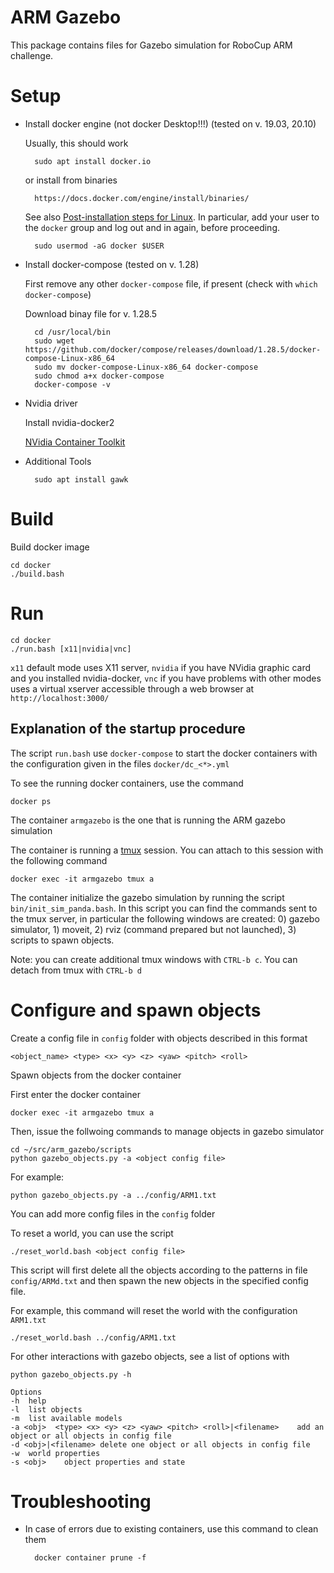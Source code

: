 # ARM Gazebo

This package contains files for Gazebo simulation for RoboCup ARM challenge.

# Setup

* Install docker engine (not docker Desktop!!!)  (tested on v. 19.03, 20.10) 

    Usually, this should work
    
        sudo apt install docker.io

    or install from binaries

        https://docs.docker.com/engine/install/binaries/

    See also 
    [Post-installation steps for Linux](https://docs.docker.com/install/linux/linux-postinstall/).
    In particular, add your user to the `docker` group and log out and in again, before proceeding.

        sudo usermod -aG docker $USER


* Install docker-compose (tested on v. 1.28)

    First remove any other `docker-compose` file, if present (check with `which docker-compose`)

    Download binay file for v. 1.28.5

        cd /usr/local/bin
        sudo wget https://github.com/docker/compose/releases/download/1.28.5/docker-compose-Linux-x86_64
        sudo mv docker-compose-Linux-x86_64 docker-compose
        sudo chmod a+x docker-compose
        docker-compose -v

* Nvidia driver

    Install nvidia-docker2

    [NVidia Container Toolkit](https://docs.nvidia.com/datacenter/cloud-native/container-toolkit/install-guide.html)


* Additional Tools

        sudo apt install gawk



# Build

Build docker image

    cd docker
    ./build.bash

# Run

    cd docker
    ./run.bash [x11|nvidia|vnc]

`x11` default mode uses X11 server, `nvidia` if you have NVidia graphic card and you installed nvidia-docker, `vnc` if you have problems with other modes uses a virtual xserver accessible through a web browser at `http://localhost:3000/`

## Explanation of the startup procedure

The script `run.bash` use `docker-compose` to start the docker containers with the configuration given in the files `docker/dc_<*>.yml`

To see the running docker containers, use the command

    docker ps

The container `armgazebo` is the one that is running the ARM gazebo simulation

The container is running a [tmux](https://github.com/tmux/tmux/wiki) session. You can attach to this session with the following command

    docker exec -it armgazebo tmux a

The container initialize the gazebo simulation by running the script `bin/init_sim_panda.bash`.
In this script you can find the commands sent to the tmux server, in particular the following windows are created: 0) gazebo simulator, 1) moveit, 2) rviz (command prepared but not launched),
3) scripts to spawn objects.

Note: you can create additional tmux windows with `CTRL-b c`. You can detach from tmux
with `CTRL-b d`






# Configure and spawn objects

Create a config file in `config` folder with objects described in this format

    <object_name> <type> <x> <y> <z> <yaw> <pitch> <roll>


Spawn objects from the docker container

First enter the docker container

    docker exec -it armgazebo tmux a

Then, issue the follwoing commands to manage objects in gazebo simulator

    cd ~/src/arm_gazebo/scripts
    python gazebo_objects.py -a <object config file>

For example:

    python gazebo_objects.py -a ../config/ARM1.txt

You can add more config files in the `config` folder

To reset a world, you can use the script

    ./reset_world.bash <object config file>

This script will first delete all the objects according to the patterns
in file `config/ARMd.txt` and then spawn the new objects in the specified
config file.

For example, this command will reset the world with the configuration `ARM1.txt`

    ./reset_world.bash ../config/ARM1.txt

For other interactions with gazebo objects, see a list of options with

    python gazebo_objects.py -h

    Options
    -h	help
    -l	list objects
    -m	list available models
    -a <obj>  <type> <x> <y> <z> <yaw> <pitch> <roll>|<filename>	add an object or all objects in config file
    -d <obj>|<filename>	delete one object or all objects in config file
    -w	world properties
    -s <obj>	object properties and state

# Troubleshooting

* In case of errors due to existing containers, use this command to clean them

        docker container prune -f


